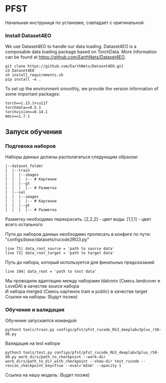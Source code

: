 # PFST
Начальная инструкиця по установке, совпадает с оригинальной. 

### Install Dataset4EO
We use Dataset4EO to handle our data loading. Dataset4EO is a composable data loading package based on TorchData. More information can be found at https://github.com/EarthNets/Dataset4EO.

```shell
git clone https://github.com/EarthNets/Dataset4EO.git
cd Dataset4EO
sh install_requirements.sh
pip install -e .
```
To set up the environment smoothly, we provide the version information of some important packages:
```shell
torch==1.13.1+cu117
torchdata==0.5.1
torchvision==0.14.1
mmcv==1.7.1
```

## Запуск обучения
### Подговока наборов
Наборы данных должны располагаться следующим образом:
```shell
|--dataset_folder
|  |--train
|  |  |--images
|  |  |  |-- # Картинки
|  |  |--gt
|  |  |  |-- # Разметка
|  |--val
|  |  |--images
|  |  |  |-- # Картинки
|  |  |--gt
|  |  |  |-- # Разметка  
```
Разметку необходимо перекрасить. [2,2,2] - цвет воды. [1,1,1] - цвет всего остального

Пути до наборов данных необходимо прописать в конфиге по пути: "configs/_base_/datasets/rucode2RG3.py"
```shell
line 71| data_root_source = 'path to source data'
line 72| data_root_target = 'path to target data'
```
Путь до набора, который используется для финальных предсказаний
```shell
line 104| data_root = 'path to test data'
```

Мы проводили адаптацию между наборами ldalcmix (Смесь landcover и LoveDA) в качестве source набора                                                                                                                                                                     
И набора merged (Смесь картинок train и public) в качестве target
Ссылки на наборы:
(Будут позже)

### Обучение и валидация
Обучение запускается командой:
```shell
python3 tools/train.py configs/pfst/pfst_rucode_RG3_deeplabv3plus_r50-d8.py
```
Валидация на test наборе

```shell
python3 tools/test.py configs/pfst/pfst_rucode_RG3_deeplabv3plus_r50-d8.py work_dirs/path_to_checkpoint --work-dir work_dirs/path_to_dir_with_checkpoint --show-dir test_rucode --revise_checkpoint_key=True --eval='mIoU' --opacity 1
```

Ссылка на нашу модель: 
(Будет позже)

